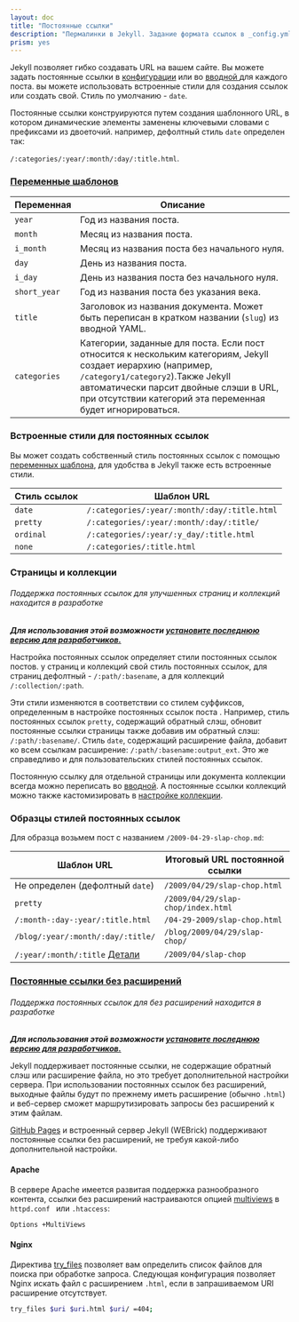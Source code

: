 ```yaml
---
layout: doc
title: "Постоянные ссылки"
description: "Пермалинки в Jekyll. Задание формата ссылок в _config.yml. Образцы стилей постоянных ссылок."
prism: yes
---
```

Jekyll позволяет гибко создавать URL на вашем сайте. Вы можете задать  постоянные ссылки в [конфигурации](/documentation/06_configuration.html) или во [вводной ](/documentation/07_frontmatter.html)для каждого поста. вы можете использовать встроенные стили для создания ссылок или создать свой. Стиль по умолчанию - `date`.

Постоянные ссылки конструируются путем создания шаблонного URL, в котором динамические элементы заменены ключевыми словами с префиксами из двоеточий. например, дефолтный стиль `date` определен так:

`/:categories/:year/:month/:day/:title.html`.


### [Переменные шаблонов](#template-variables)

Переменная |Описание
-----------|--------
`year` | Год из названия поста.
`month` | Месяц из названия поста.
`i_month` | Месяц из названия поста без начального нуля.
`day` | День из названия поста.
`i_day` | День из названия поста без начального нуля.
`short_year` | Год из названия поста без указания века.
`title` | Заголовок из названия документа. Может быть переписан в кратком названии (`slug`) из вводной YAML.
`categories` | Категории, заданные для поста. Если пост относится к нескольким категориям, Jekyll создает иерархию (например, `/category1/category2`).Также  Jekyll автоматически парсит двойные слэши в URL, при отсутствии категорий эта переменная будет игнорироваться.

### Встроенные стили для постоянных ссылок

Вы может создать собственный стиль постоянных ссылок с помощью [переменных шаблона](/documentation/18_permalinks.html#template-variables), для удобства в Jekyll также есть встроенные стили.

Стиль ссылок | Шаблон URL
-------------|-----------
`date` | `/:categories/:year/:month/:day/:title.html`
`pretty` | `/:categories/:year/:month/:day/:title/`
`ordinal` | `/:categories/:year/:y_day/:title.html`
`none` | `/:categories/:title.html`

### Страницы и коллекции

###### Поддержка постоянных ссылок для улучшенных страниц и коллекций находится в разработке
***Для использования этой возможности [установите последнюю версию для разработчиков.](/documentation/03_installation.html#pre-releases)***

Настройка постоянных ссылок определяет стили постоянных ссылок постов. у страниц и коллекций свой стиль постоянных ссылок, для страниц дефолтный - `/:path/:basename`, а для коллекций `/:collection/:path`.

Эти стили изменяются в соответствии со стилем суффиксов, определенным в настройке постоянных ссылок поста . Например, стиль постоянных ссылок `pretty`, содержащий обратный слэш, обновит постоянные ссылки страницы также добавив им обратный слэш: `/:path/:basename/`. Стиль `date`, содержащий расширение файла, добавит ко всем ссылкам расширение: `/:path/:basename:output_ext`. Это же справедливо и для пользовательских стилей постоянных ссылок.

Постоянную ссылку для отдельной страницы или документа коллекции всегда можно переписать во [вводной](/documentation/07_frontmatter.html). А постоянные ссылки коллекций можно также кастомизировать в [настройке коллекции](/documentation/13_collections.html/).

### Образцы стилей постоянных ссылок

Для образца возьмем пост с названием `/2009-04-29-slap-chop.md`:

Шаблон URL |Итоговый URL постоянной ссылки
-----------|------------------------------
Не определен (дефолтный `date`) | `/2009/04/29/slap-chop.html`
`pretty`| `/2009/04/29/slap-chop/index.html`
`/:month-:day-:year/:title.html` | `/04-29-2009/slap-chop.html`
`/blog/:year/:month/:day/:title/` | `/blog/2009/04/29/slap-chop/`
`/:year/:month/:title`  [Детали](/documentation/18_permalinks.html#extensionless)|`/2009/04/slap-chop`

### [Постоянные ссылки без расширений](#extensionless)

###### Поддержка постоянных ссылок для без расширений находится в разработке
***Для использования этой возможности [установите последнюю версию для разработчиков.](/documentation/03_installation.html#pre-releases)***

Jekyll поддерживает постоянные ссылки, не содержащие обратный слэш или расширение файла, но это требует дополнительной настройки сервера. При использовании постоянных ссылок без расширений, выходные файлы будут по прежнему иметь расширение (обычно `.html`) и веб-сервер сможет маршрутизировать запросы без расширений к этим файлам.

[GitHub Pages](/documentation/22_github_pages.html) и встроенный сервер Jekyll (WEBrick) поддерживают постоянные ссылки без расширений, не требуя какой-либо дополнительной настройки.

#### Apache

В сервере Apache имеется развитая поддержка разнообразного контента, ссылки без расширений настраиваются опцией [multiviews](https://httpd.apache.org/docs/current/content-negotiation.html#multiviews) в `httpd.conf ` или `.htaccess`:

```bash
Options +MultiViews
```

#### Nginx

Директива [try_files](http://nginx.org/en/docs/http/ngx_http_core_module.html#try_files) позволяет вам определить список файлов для поиска при обработке запроса. Следующая конфигурация позволяет Nginx искать файл с расширением `.html`, если в запрашиваемом  URI  расширение отсутствует.

```bash
try_files $uri $uri.html $uri/ =404;
```
